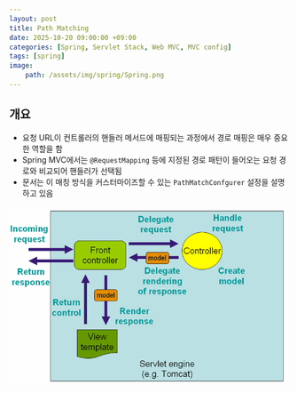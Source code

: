 ```yaml
---
layout: post
title: Path Matching
date: 2025-10-20 09:00:00 +09:00
categories: [Spring, Servlet Stack, Web MVC, MVC config]
tags: [spring]
image:
    path: /assets/img/spring/Spring.png
---
```


## 개요

- 요청 URL이 컨트롤러의 핸들러 메서드에 매핑되는 과정에서 경로 매핑은 매우 중요한 역할을 함
- Spring MVC에서는 `@RequestMapping` 등에 지정된 경로 패턴이 들어오는 요청 경로와 비교되어 핸들러가 선택됨
- 문서는 이 매칭 방식을 커스터마이즈할 수 있는 `PathMatchConfgurer` 설정을 설명하고 있음

![alt text](../../assets/img/spring/spring_119_01.png)


<br>
